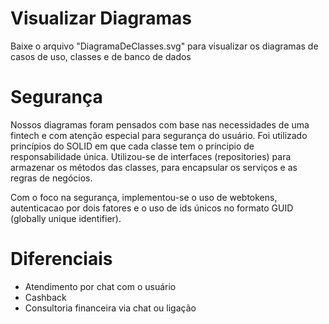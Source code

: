 # Visualizar Diagramas
Baixe o arquivo "DiagramaDeClasses.svg" para visualizar os diagramas de casos de uso, classes e de banco de dados

# Segurança
Nossos diagramas foram pensados com base nas necessidades de uma fintech e com atenção especial para segurança do usuário.
Foi utilizado princípios do SOLID em que cada classe tem o príncipio de responsabilidade única. Utilizou-se de interfaces (repositories) para armazenar os métodos das classes, para encapsular os serviços e as regras de negócios.

Com o foco na segurança, implementou-se o uso de webtokens, autenticacao por dois fatores e o uso de ids únicos no formato GUID (globally unique identifier).

# Diferenciais
- Atendimento por chat com o usuário
- Cashback
- Consultoria financeira via chat ou ligação
